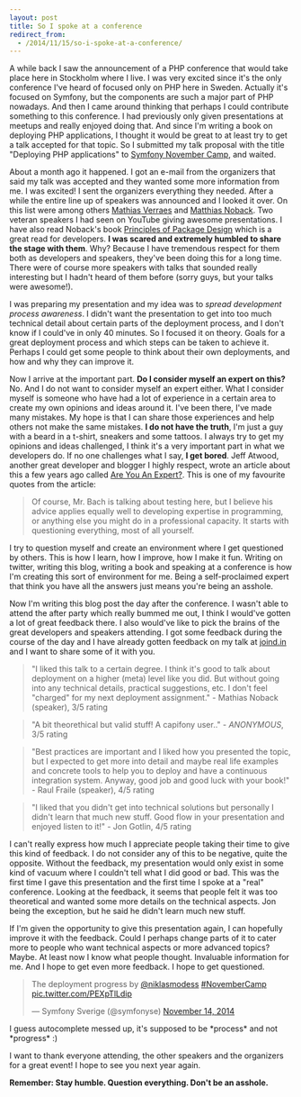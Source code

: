 ```yaml
---
layout: post
title: So I spoke at a conference
redirect_from: 
  - /2014/11/15/so-i-spoke-at-a-conference/
---
```


A while back I saw the announcement of a PHP conference that would take place here in Stockholm where I live. I was very excited since it's the only conference I've heard of focused only on PHP here in Sweden. Actually it's focused on Symfony, but the components are such a major part of PHP nowadays. And then I came around thinking that perhaps I could contribute something to this conference. I had previously only given presentations at meetups and really enjoyed doing that. And since I'm writing a book on deploying PHP applications, I thought it would be great to at least try to get a talk accepted for that topic. So I submitted my talk proposal with the title "Deploying PHP applications" to [Symfony November Camp](http://www.symfony.se/november-camp/), and waited.

<!-- more -->

About a month ago it happened. I got an e-mail from the organizers that said my talk was accepted and they wanted some more information from me. I was excited! I sent the organizers everything they needed. After a while the entire line up of speakers was announced and I looked it over. On this list were among others [Mathias Verraes](http://verraes.net/) and [Matthias Noback](http://php-and-symfony.matthiasnoback.nl/). Two veteran speakers I had seen on YouTube giving awesome presentations. I have also read Noback's book [Principles of Package Design](https://leanpub.com/principles-of-php-package-design) which is a great read for developers. **I was scared and extremely humbled to share the stage with them**. Why? Because I have tremendous respect for them both as developers and speakers, they've been doing this for a long time. There were of course more speakers with talks that sounded really interesting but I hadn't heard of them before (sorry guys, but your talks were awesome!).

I was preparing my presentation and my idea was to *spread development process awareness*. I didn't want the presentation to get into too much technical detail about certain parts of the deployment process, and I don't know if I could've in only 40 minutes. So I focused it on theory. Goals for a great deployment process and which steps can be taken to achieve it. Perhaps I could get some people to think about their own deployments, and how and why they can improve it. 

Now I arrive at the important part. **Do I consider myself an expert on this?** No. And I do not want to consider myself an expert either. What I consider myself is someone who have had a lot of experience in a certain area to create my own opinions and ideas around it. I've been there, I've made many mistakes. My hope is that I can share those experiences and help others not make the same mistakes. **I do not have the truth**, I'm just a guy with a beard in a t-shirt, sneakers and some tattoos. I always try to get my opinions and ideas challenged, I think it's a very important part in what we developers do. If no one challenges what I say, **I get bored**. Jeff Atwood, another great developer and blogger I highly respect, wrote an article about this a few years ago called [Are You An Expert?](http://blog.codinghorror.com/are-you-an-expert/). This is one of my favourite quotes from the article:

> Of course, Mr. Bach is talking about testing here, but I believe his advice applies equally well to developing expertise in programming, or anything else you might do in a professional capacity. It starts with questioning everything, most of all yourself.

I try to question myself and create an environment where I get questioned by others. This is how I learn, how I improve, how I make it fun. Writing on twitter, writing this blog, writing a book and speaking at a conference is how I'm creating this sort of environment for me. Being a self-proclaimed expert that think you have all the answers just means you're being an asshole.

Now I'm writing this blog post the day after the conference. I wasn't able to attend the after party which really bummed me out, I think I would've gotten a lot of great feedback there. I also would've like to pick the brains of the great developers and speakers attending. I got some feedback during the course of the day and I have already gotten feedback on my talk at [joind.in](https://joind.in/12540) and I want to share some of it with you.

> "I liked this talk to a certain degree. I think it's good to talk about deployment on a higher (meta) level like you did. But without going into any technical details, practical suggestions, etc. I don't feel "charged" for my next deployment assignment." - Mathias Noback (speaker), 3/5 rating


> "A bit theorethical but valid stuff! A capifony user.." - *ANONYMOUS*, 3/5 rating


> "Best practices are important and I liked how you presented the topic, but I expected to get more into detail and maybe real life examples and concrete tools to help you to deploy and have a continuous integration system. Anyway, good job and good luck with your book!" - Raul Fraile (speaker), 4/5 rating

> "I liked that you didn't get into technical solutions but personally I didn't learn that much new stuff. Good flow in your presentation and enjoyed listen to it!" - Jon Gotlin, 4/5 rating

I can't really express how much I appreciate people taking their time to give this kind of feedback. I do not consider any of this to be negative, quite the opposite. Without the feedback, my presentation would only exist in some kind of vacuum where I couldn't tell what I did good or bad. This was the first time I gave this presentation and the first time I spoke at a "real" conference. Looking at the feedback, it seems that people felt it was too theoretical and wanted some more details on the technical aspects. Jon being the exception, but he said he didn't learn much new stuff.

If I'm given the opportunity to give this presentation again, I can hopefully improve it with the feedback. Could I perhaps change parts of it to cater more to people who want technical aspects or more advanced topics? Maybe. At least now I know what people thought. Invaluable information for me. And I hope to get even more feedback. I hope to get questioned.

<blockquote class="twitter-tweet" lang="en"><p>The deployment progress by <a href="https://twitter.com/niklasmodess">@niklasmodess</a> <a href="https://twitter.com/hashtag/NovemberCamp?src=hash">#NovemberCamp</a> <a href="http://t.co/PEXpTlLdip">pic.twitter.com/PEXpTlLdip</a></p>&mdash; Symfony Sverige (@symfonyse) <a href="https://twitter.com/symfonyse/status/533213303074750464">November 14, 2014</a></blockquote>
<script async src="//platform.twitter.com/widgets.js" charset="utf-8"></script>
I guess autocomplete messed up, it's supposed to be *process* and not *progress* :)

I want to thank everyone attending, the other speakers and the organizers for a great event! I hope to see you next year again.

**Remember: Stay humble. Question everything. Don't be an asshole.**
